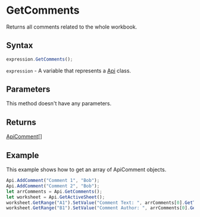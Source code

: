 # GetComments

Returns all comments related to the whole workbook.

## Syntax

```javascript
expression.GetComments();
```

`expression` - A variable that represents a [Api](../Api.md) class.

## Parameters

This method doesn't have any parameters.

## Returns

[ApiComment](../../ApiComment/ApiComment.md)[]

## Example

This example shows how to get an array of ApiComment objects.

```javascript editor-
Api.AddComment("Comment 1", "Bob");
Api.AddComment("Comment 2", "Bob");
let arrComments = Api.GetComments();
let worksheet = Api.GetActiveSheet();
worksheet.GetRange("A1").SetValue("Comment Text: ", arrComments[0].GetText());
worksheet.GetRange("B1").SetValue("Comment Author: ", arrComments[0].GetAuthorName());
```
